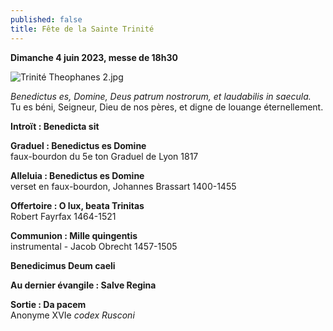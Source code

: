 ```yaml
---
published: false
title: Fête de la Sainte Trinité
---
```

**Dimanche 4 juin 2023, messe de 18h30**

![Trinité Theophanes 2.jpg]({{site.baseurl}}/images/Trinit%C3%A9%20Theophanes%202.jpg)

*Benedictus es, Domine, Deus patrum nostrorum, et laudabilis in saecula.*  
Tu es béni, Seigneur, Dieu de nos pères, et digne de louange éternellement.

**Introït : Benedicta sit**

**Graduel : Benedictus es Domine**  
faux-bourdon du 5e ton Graduel de Lyon 1817

**Alleluia : Benedictus es Domine**  
verset en faux-bourdon, Johannes Brassart 1400-1455

**Offertoire : O lux, beata Trinitas**  
Robert Fayrfax 1464-1521

**Communion : Mille quingentis**  
instrumental - Jacob Obrecht 1457-1505

**Benedicimus Deum caeli**

**Au dernier évangile : Salve Regina**

**Sortie : Da pacem**  
Anonyme XVIe *codex Rusconi*
